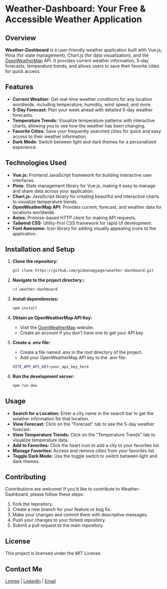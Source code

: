 # Weather-Dashboard: Your Free & Accessible Weather Application

## Overview

**Weather-Dashboard** is a user-friendly weather application built with Vue.js, Pinia (for state management), Chart.js (for data visualization), and the [OpenWeatherMap](https://openweathermap.org/) API. It provides current weather information, 5-day forecasts, temperature trends, and allows users to save their favorite cities for quick access.

## Features

- **Current Weather:** Get real-time weather conditions for any location worldwide, including temperature, humidity, wind speed, and more.
- **5-Day Forecast:** Plan your week ahead with detailed 5-day weather forecasts.
- **Temperature Trends:** Visualize temperature patterns with interactive charts, allowing you to see how the weather has been changing.
- **Favorite Cities:** Save your frequently searched cities for quick and easy access to their weather information.
- **Dark Mode:** Switch between light and dark themes for a personalized experience.

## Technologies Used

- **Vue.js:** Frontend JavaScript framework for building interactive user interfaces.
- **Pinia:** State management library for Vue.js, making it easy to manage and share data across your application.
- **Chart.js:** JavaScript library for creating beautiful and interactive charts to visualize temperature trends.
- **OpenWeatherMap API:** Provides current, forecast, and weather data for locations worldwide.
- **Axios:** Promise-based HTTP client for making API requests.
- **Tailwind CSS:** Utility-first CSS framework for rapid UI development.
- **Font Awesome:** Icon library for adding visually appealing icons to the application.

## Installation and Setup

1. **Clone the repository:**

   ```bash
   git clone https://github.com/gideonagyage/weather-dashboard.git
   ```

2. **Navigate to the project directory::**

   ```bash
   cd weather-dashboard
   ```

3. **Install dependencies:**

   ```bash
   npm install
   ```

4. **Obtain an OpenWeatherMap API Key:**

   - Visit the [OpenWeatherMap](https://openweathermap.org/) website.
   - Create an account if you don't have one to get your API key.

5. **Create a .env file:**

   - Create a file named .env in the root directory of the project.
   - Add your OpenWeatherMap API key to the .env file:

   ```bash
   VITE_APP_API_KEY=your_api_key_here
   ```

6. **Run the development server:**

   ```bash
   npm run dev
   ```

## Usage

- **Search for a Location:** Enter a city name in the search bar to get the weather information for that location.
- **View Forecast:** Click on the "Forecast" tab to see the 5-day weather forecast.
- **View Temperature Trends:** Click on the "Temperature Trends" tab to visualize temperature data.
- **Add to Favorites:** Click the heart icon to add a city to your favorites list.
- **Manage Favorites:** Access and remove cities from your favorites list.
- **Toggle Dark Mode:** Use the toggle switch to switch between light and dark themes.

## Contributing

Contributions are welcome! If you'd like to contribute to Weather-Dashboard, please follow these steps:

1. Fork the repository.
2. Create a new branch for your feature or bug fix.
3. Make your changes and commit them with descriptive messages.
4. Push your changes to your forked repository.
5. Submit a pull request to the main repository.

## License

This project is licensed under the MIT License.

## Contact Me

[Lintree](https://linkr.ee/gideonagyage) | [LinkedIn](https://linkedin.com/in/gideonagyage) | [Email](mailto:gideonagyage@gmail.com)
